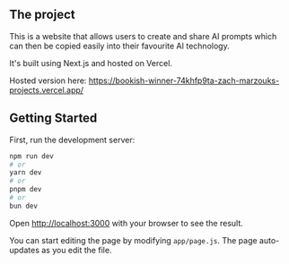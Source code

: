 ## The project

This is a website that allows users to create and share AI prompts which can then be copied easily into their favourite AI technology. 

It's built using Next.js and hosted on Vercel.

Hosted version here: https://bookish-winner-74khfp9ta-zach-marzouks-projects.vercel.app/

## Getting Started

First, run the development server:

```bash
npm run dev
# or
yarn dev
# or
pnpm dev
# or
bun dev
```

Open [http://localhost:3000](http://localhost:3000) with your browser to see the result.

You can start editing the page by modifying `app/page.js`. The page auto-updates as you edit the file.

